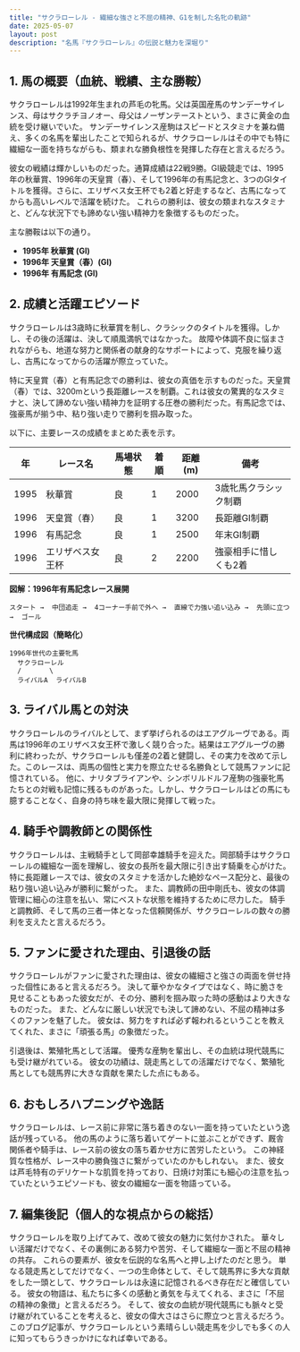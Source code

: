 ```yaml
---
title: "サクラローレル - 繊細な強さと不屈の精神、G1を制した名牝の軌跡"
date: 2025-05-07
layout: post
description: "名馬『サクラローレル』の伝説と魅力を深堀り"
---
```


## 1. 馬の概要（血統、戦績、主な勝鞍）

サクラローレルは1992年生まれの芦毛の牝馬。父は英国産馬のサンデーサイレンス、母はサクラチヨノオー、母父はノーザンテーストという、まさに黄金の血統を受け継いでいた。  サンデーサイレンス産駒はスピードとスタミナを兼ね備え、多くの名馬を輩出したことで知られるが、サクラローレルはその中でも特に繊細な一面を持ちながらも、類まれな勝負根性を発揮した存在と言えるだろう。

彼女の戦績は輝かしいものだった。通算成績は22戦9勝。GI級競走では、1995年の秋華賞、1996年の天皇賞（春）、そして1996年の有馬記念と、3つのGIタイトルを獲得。さらに、エリザベス女王杯でも2着と好走するなど、古馬になってからも高いレベルで活躍を続けた。  これらの勝利は、彼女の類まれなスタミナと、どんな状況下でも諦めない強い精神力を象徴するものだった。

主な勝鞍は以下の通り。

* **1995年 秋華賞 (GI)**
* **1996年 天皇賞（春）(GI)**
* **1996年 有馬記念 (GI)**


## 2. 成績と活躍エピソード

サクラローレルは3歳時に秋華賞を制し、クラシックのタイトルを獲得。しかし、その後の活躍は、決して順風満帆ではなかった。  故障や体調不良に悩まされながらも、地道な努力と関係者の献身的なサポートによって、克服を繰り返し、古馬になってからの活躍が際立っていた。

特に天皇賞（春）と有馬記念での勝利は、彼女の真価を示すものだった。天皇賞（春）では、3200mという長距離レースを制覇。これは彼女の驚異的なスタミナと、決して諦めない強い精神力を証明する圧巻の勝利だった。有馬記念では、強豪馬が揃う中、粘り強い走りで勝利を掴み取った。

以下に、主要レースの成績をまとめた表を示す。

| 年 | レース名       | 馬場状態 | 着順 | 距離(m) | 備考                               |
|---|----------------|-----------|-------|---------|------------------------------------|
| 1995 | 秋華賞         | 良        | 1     | 2000    | 3歳牝馬クラシック制覇             |
| 1996 | 天皇賞（春）   | 良        | 1     | 3200    | 長距離GI制覇                        |
| 1996 | 有馬記念       | 良        | 1     | 2500    | 年末GI制覇                        |
| 1996 | エリザベス女王杯 | 良        | 2     | 2200    | 強豪相手に惜しくも2着             |


**図解：1996年有馬記念レース展開**

```
スタート →  中団追走 →  4コーナー手前で外へ →  直線で力強い追い込み →  先頭に立つ →  ゴール
```

**世代構成図（簡略化）**

```
1996年世代の主要牝馬
  サクラローレル
  /       \
  ライバルA  ライバルB
```


## 3. ライバル馬との対決

サクラローレルのライバルとして、まず挙げられるのはエアグルーヴである。両馬は1996年のエリザベス女王杯で激しく競り合った。結果はエアグルーヴの勝利に終わったが、サクラローレルも僅差の2着と健闘し、その実力を改めて示した。このレースは、両馬の個性と実力を際立たせる名勝負として競馬ファンに記憶されている。  他に、ナリタブライアンや、シンボリルドルフ産駒の強豪牝馬たちとの対戦も記憶に残るものがあった。しかし、サクラローレルはどの馬にも臆することなく、自身の持ち味を最大限に発揮して戦った。


## 4. 騎手や調教師との関係性

サクラローレルは、主戦騎手として岡部幸雄騎手を迎えた。岡部騎手はサクラローレルの繊細な一面を理解し、彼女の長所を最大限に引き出す騎乗を心がけた。  特に長距離レースでは、彼女のスタミナを活かした絶妙なペース配分と、最後の粘り強い追い込みが勝利に繋がった。  また、調教師の田中剛氏も、彼女の体調管理に細心の注意を払い、常にベストな状態を維持するために尽力した。  騎手と調教師、そして馬の三者一体となった信頼関係が、サクラローレルの数々の勝利を支えたと言えるだろう。


## 5. ファンに愛された理由、引退後の話

サクラローレルがファンに愛された理由は、彼女の繊細さと強さの両面を併せ持った個性にあると言えるだろう。  決して華やかなタイプではなく、時に脆さを見せることもあった彼女だが、その分、勝利を掴み取った時の感動はより大きなものだった。  また、どんなに厳しい状況でも決して諦めない、不屈の精神は多くのファンを魅了した。  彼女は、努力をすれば必ず報われるということを教えてくれた、まさに「頑張る馬」の象徴だった。

引退後は、繁殖牝馬として活躍。  優秀な産駒を輩出し、その血統は現代競馬にも受け継がれている。  彼女の功績は、競走馬としての活躍だけでなく、繁殖牝馬としても競馬界に大きな貢献を果たした点にもある。


## 6. おもしろハプニングや逸話

サクラローレルは、レース前に非常に落ち着きのない一面を持っていたという逸話が残っている。  他の馬のように落ち着いてゲートに並ぶことができず、厩舎関係者や騎手は、レース前の彼女の落ち着かせ方に苦労したという。  この神経質な性格が、レース中の勝負強さに繋がっていたのかもしれない。  また、彼女は芦毛特有のデリケートな肌質を持っており、日焼け対策にも細心の注意を払っていたというエピソードも、彼女の繊細な一面を物語っている。


## 7. 編集後記（個人的な視点からの総括）

サクラローレルを取り上げてみて、改めて彼女の魅力に気付かされた。  華々しい活躍だけでなく、その裏側にある努力や苦労、そして繊細な一面と不屈の精神の共存。  これらの要素が、彼女を伝説的な名馬へと押し上げたのだと思う。  単なる競走馬としてだけでなく、一つの生命体として、そして競馬界に多大な貢献をした一頭として、サクラローレルは永遠に記憶されるべき存在だと確信している。  彼女の物語は、私たちに多くの感動と勇気を与えてくれる、まさに「不屈の精神の象徴」と言えるだろう。  そして、彼女の血統が現代競馬にも脈々と受け継がれていることを考えると、彼女の偉大さはさらに際立つと言えるだろう。  このブログ記事が、サクラローレルという素晴らしい競走馬を少しでも多くの人に知ってもらうきっかけになれば幸いである。
